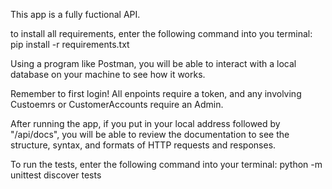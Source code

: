 This app is a fully fuctional API.

to install all requirements, enter the following command into you terminal:
pip install -r requirements.txt

Using a program like Postman, you will be able to interact with a local database on your machine to see how it works.

Remember to first login! All enpoints require a token, and any involving Custoemrs or CustomerAccounts require an Admin.

After running the app, if you put in your local address followed by "/api/docs", you will be able to review the documentation to see the structure, syntax, and formats of HTTP requests and responses.

To run the tests, enter the following command into your terminal:
python -m unittest discover tests